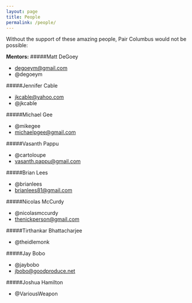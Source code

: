 ```yaml
---
layout: page
title: People
permalink: /people/
---
```


Without the support of these amazing people, Pair Columbus would not be possible:

__Mentors:__
#####Matt DeGoey
 - degoeym@gmail.com
 - @degoeym

#####Jennifer Cable
 - jkcable@yahoo.com
 - @jkcable

#####Michael Gee
 - @mikegee
 - michaelpgee@gmail.com

#####Vasanth Pappu
 - @cartoloupe
 - vasanth.pappu@gmail.com

#####Brian Lees
- @brianlees
- brianlees81@gmail.com

#####Nicolas McCurdy
 - @nicolasmccurdy
 - thenickperson@gmail.com

#####Tirthankar Bhattacharjee
 - @theidlemonk

#####Jay Bobo
 - @jaybobo
 - jbobo@goodproduce.net

#####Joshua Hamilton
 - @VariousWeapon
